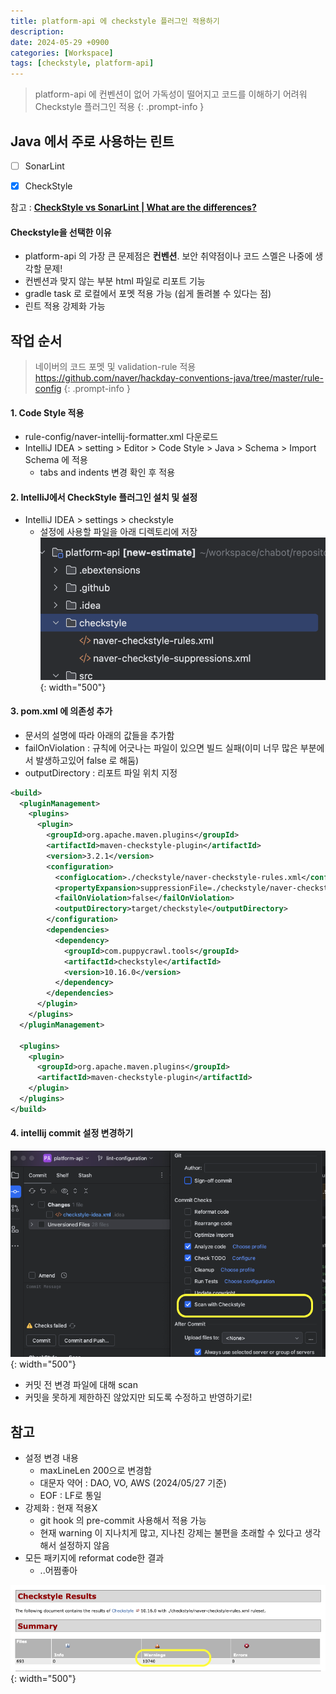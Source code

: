 ```yaml
---
title: platform-api 에 checkstyle 플러그인 적용하기
description:
date: 2024-05-29 +0900
categories: [Workspace]
tags: [checkstyle, platform-api]
---
```


> platform-api 에 컨벤션이 없어 가독성이 떨어지고 코드를 이해하기 어려워 Checkstyle 플러그인 적용
{: .prompt-info }

## Java 에서 주로 사용하는 린트
- [ ] SonarLint
- [X] CheckStyle


참고 : [**CheckStyle vs SonarLint | What are the differences?**](https://stackshare.io/stackups/checkstyle-vs-sonarlint)
<br>
#### Checkstyle을 선택한 이유
- platform-api 의 가장 큰 문제점은 **컨벤션**. 보안 취약점이나 코드 스멜은 나중에 생각할 문제!
- 컨벤션과 맞지 않는 부분 html 파일로 리포트 기능
- gradle task 로 로컬에서 포멧 적용 가능 (쉽게 돌려볼 수 있다는 점)
- 린트 적용 강제화 가능


## 작업 순서
>네이버의 코드 포멧 및 validation-rule 적용 <br>
> <https://github.com/naver/hackday-conventions-java/tree/master/rule-config>
{: .prompt-info }

#### 1. Code Style 적용
- rule-config/naver-intellij-formatter.xml 다운로드
- IntelliJ IDEA > setting > Editor > Code Style > Java > Schema > Import Schema 에 적용
  - tabs and indents 변경 확인 후 적용

#### 2. IntelliJ에서 CheckStyle 플러그인 설치 및 설정
- IntelliJ IDEA > settings > checkstyle
  - 설정에 사용할 파일을 아래 디렉토리에 저장
![screenshot1](/assets/docs/workspace/checkstyle_1.png){: width="500"}

#### 3. pom.xml 에 의존성 추가
- 문서의 설명에 따라 아래의 값들을 추가함
- failOnViolation : 규칙에 어긋나는 파일이 있으면 빌드 실패(이미 너무 많은 부분에서 발생하고있어 false 로 해둠)
- outputDirectory : 리포트 파일 위치 지정

```xml
<build>
  <pluginManagement>
    <plugins>
      <plugin>
        <groupId>org.apache.maven.plugins</groupId>
        <artifactId>maven-checkstyle-plugin</artifactId>
        <version>3.2.1</version>
        <configuration>
          <configLocation>./checkstyle/naver-checkstyle-rules.xml</configLocation>
          <propertyExpansion>suppressionFile=./checkstyle/naver-checkstyle-suppressions.xml</propertyExpansion>
          <failOnViolation>false</failOnViolation>
          <outputDirectory>target/checkstyle</outputDirectory>
        </configuration>
        <dependencies>
          <dependency>
            <groupId>com.puppycrawl.tools</groupId>
            <artifactId>checkstyle</artifactId>
            <version>10.16.0</version>
          </dependency>
        </dependencies>
      </plugin>
    </plugins>
  </pluginManagement>

  <plugins>
    <plugin>
      <groupId>org.apache.maven.plugins</groupId>
      <artifactId>maven-checkstyle-plugin</artifactId>
    </plugin>
  </plugins>
</build>
```

#### 4. intellij commit 설정 변경하기
![screenshot1](/assets/docs/workspace/checkstyle_2.png){: width="500"}
- 커밋 전 변경 파일에 대해 scan
- 커밋을 못하게 제한하진 않았지만 되도록 수정하고 반영하기로!

## **참고**
- 설정 변경 내용
  - maxLineLen 200으로 변경함
  - 대문자 약어 : DAO, VO, AWS (2024/05/27 기준)
  - EOF : LF로 통일
- 강제화 : 현재 적용X
  - git hook 의 pre-commit 사용해서 적용 가능
  - 현재 warning 이 지나치게 많고, 지나친 강제는 불편을 초래할 수 있다고 생각해서 설정하지 않음
- 모든 패키지에 reformat code한 결과
  - ..어쩜좋아
  
![screenshot1](/assets/docs/workspace/checkstyle_3.png){: width="500"}

